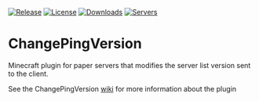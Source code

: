 [![Release](https://img.shields.io/github/v/release/Turtley12/ChangePingVersion)](https://github.com/turtley12/TurtleJoin/releases)   [![License](https://img.shields.io/github/license/Turtley12/ChangePingVersion)](https://github.com/Turtley12/ChangePingVersion/blob/main/LICENSE)   [![Downloads](https://img.shields.io/github/downloads/Turtley12/ChangePingVersion/total)](https://github.com/turtley12/TurtleJoin/releases) [![Servers](https://img.shields.io/bstats/servers/9943)](https://bstats.org/plugin/bukkit/ChangePingVersion)
# ChangePingVersion
Minecraft plugin for paper servers that modifies the server list version sent to the client.

See the ChangePingVersion [wiki](https://github.com/turtley12/changepingversion/wiki) for more information about the plugin
